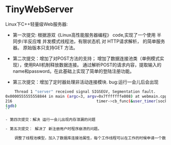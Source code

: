 # TinyWebServer

Linux下C++轻量级Web服务器:

- 第一次提交: 根据游双《Linux高性能服务器编程》 code,实现了一个使用 半同步/半反应堆 并发模式线程池，有限状态机 对 HTTP请求解析， 的简单服务器。
    原始版本只支持GET 方法。

- 第二次提交：增加了对POST方法的支持； 增加了数据连接池类（单例模式实现），使用RAII机制释放数据连接。 通过解析POST的请求内容，提取输入的name和password。在此基础上实现了简单的登陆注册功能。

- 第三次提交：增加了定时器处理非活动连接模块. bug:运行一会儿后会出现

```bash
    Thread 1 "server" received signal SIGSEGV, Segmentation fault.
0x0000555555558844 in main (argc=3, argv=0x7fffffffe008) at webmain.cpp:216
216                                     timer->cb_func(&user_timer[sockfd]);
(gdb)
``

- 第四次提交：解决 运行一会儿出现内存泄漏的问题

- 第五次提交： 解决了 新注册用户时程序崩溃的问题。

    调整了线程池模型，加入了数据库连接池属性，每个工作线程可以在工作的时候申请一个数据库连接，并在工作完成后释放连接。




